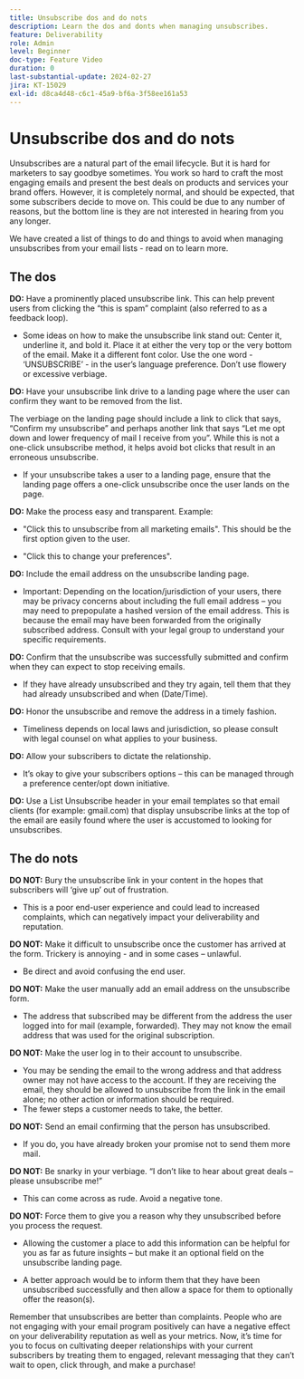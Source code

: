 ```yaml
---
title: Unsubscribe dos and do nots
description: Learn the dos and donts when managing unsubscribes.
feature: Deliverability
role: Admin
level: Beginner
doc-type: Feature Video
duration: 0
last-substantial-update: 2024-02-27
jira: KT-15029
exl-id: d8ca4d48-c6c1-45a9-bf6a-3f58ee161a53
---
```

# Unsubscribe dos and do nots

Unsubscribes are a natural part of the email lifecycle. But it is hard for marketers to say goodbye sometimes. You work so hard to craft the most engaging emails and present the best deals on products and services your brand offers. However, it is completely normal, and should be expected, that some subscribers decide to move on. This could be due to any number of reasons, but the bottom line is they are not interested in hearing from you any longer.

We have created a list of things to do and things to avoid when managing unsubscribes from your email lists - read on to learn more.

## The dos

**DO:** Have a prominently placed unsubscribe link. This can help prevent users from clicking the “this is spam” complaint (also referred to as a feedback loop).

+ Some ideas on how to make the unsubscribe link stand out: Center it, underline it, and bold it. Place it at either the very top or the very bottom of the email. Make it a different font color. Use the one word - ‘UNSUBSCRIBE’ - in the user’s language preference. Don’t use flowery or excessive verbiage.

**DO:** Have your unsubscribe link drive to a landing page where the user can confirm they want to be removed from the list.

The verbiage on the landing page should include a link to click that says, “Confirm my unsubscribe” and perhaps another link that says “Let me opt down and lower frequency of mail I receive from you”. While this is not a one-click unsubscribe method, it helps avoid bot clicks that result in an erroneous unsubscribe.

+ If your unsubscribe takes a user to a landing page, ensure that the landing page offers a one-click unsubscribe once the user lands on the page.
 
**DO:** Make the process easy and transparent. Example:

+ "Click this to unsubscribe from all marketing emails". This should be the first option given to the user.

+ "Click this to change your preferences".

**DO:** Include the email address on the unsubscribe landing page.

+ Important: Depending on the location/jurisdiction of your users, there may be privacy concerns about including the full email address – you may need to prepopulate a hashed version of the email address. This is because the email may have been forwarded from the originally subscribed address. Consult with your legal group to understand your specific requirements. 

**DO:** Confirm that the unsubscribe was successfully submitted and confirm when they can expect to stop receiving emails.

+ If they have already unsubscribed and they try again, tell them that they had already unsubscribed and when (Date/Time).

**DO:** Honor the unsubscribe and remove the address in a timely fashion.

+ Timeliness depends on local laws and jurisdiction, so please consult with legal counsel on what applies to your business.

**DO:** Allow your subscribers to dictate the relationship.

+ It’s okay to give your subscribers options – this can be managed through a preference center/opt down initiative.

**DO:** Use a List Unsubscribe header in your email templates so that email clients (for example: gmail.com) that display unsubscribe links at the top of the email are easily found where the user is accustomed to looking for unsubscribes.


## The do nots


**DO NOT:** Bury the unsubscribe link in your content in the hopes that subscribers will ‘give up’ out of frustration.

+ This is a poor end-user experience and could lead to increased complaints, which can negatively impact your deliverability and reputation.

**DO NOT:** Make it difficult to unsubscribe once the customer has arrived at the form. Trickery is annoying - and in some cases – unlawful. 

+ Be direct and avoid confusing the end user.

**DO NOT:** Make the user manually add an email address on the unsubscribe form. 

+ The address that subscribed may be different from the address the user logged into for mail (example, forwarded). They may not know the email address that was used for the original subscription.

**DO NOT:** Make the user log in to their account to unsubscribe.  

+ You may be sending the email to the wrong address and that address owner may not have access to the account. If they are receiving the email, they should be allowed to unsubscribe from the link in the email alone; no other action or information should be required.
+ The fewer steps a customer needs to take, the better.

**DO NOT:** Send an email confirming that the person has unsubscribed. 

+ If you do, you have already broken your promise not to send them more mail. 

**DO NOT:** Be snarky in your verbiage. “I don’t like to hear about great deals – please unsubscribe me!”

+ This can come across as rude. Avoid a negative tone.

**DO NOT:** Force them to give you a reason why they unsubscribed before you process the request.

+ Allowing the customer a place to add this information can be helpful for you as far as future insights – but make it an optional field on the unsubscribe landing page.
 
+ A better approach would be to inform them that they have been unsubscribed successfully and then allow a space for them to optionally offer the reason(s).

Remember that unsubscribes are better than complaints. People who are not engaging with your email program positively can have a negative effect on your deliverability reputation as well as your metrics. Now, it’s time for you to focus on cultivating deeper relationships with your current subscribers by treating them to engaged, relevant messaging that they can’t wait to open, click through, and make a purchase!
